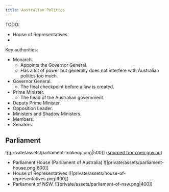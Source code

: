 ```yaml
---
title: Australian Politics
---
```


TODO:
- House of Representatives
- 

Key authorities:
- Monarch.
    - Appoints the Governor General.
    - Has a lot of power but generally does not interfere with Australian politics too much.
- Governor General.
    - The final checkpoint before a law is created.
- Prime Minister.
    - The head of the Australian government.
- Deputy Prime Minister.
- Opposition Leader.
- Ministers and Shadow Ministers.
- Members.
- Senators.


## Parliament
![[private/assets/parliament-makeup.png|500]]
([sourced from peo.gov.au](https://www.google.com/url?sa=i&url=https%3A%2F%2Fpeo.gov.au%2Funderstand-our-parliament%2Fyour-questions-on-notice%2Fquestions%2Fwhat-is-parliament%2F&psig=AOvVaw05Dtc5XopP4d3fpBPdco98&ust=1668987792530000&source=images&cd=vfe&ved=0CBAQjhxqFwoTCNC3x6C2u_sCFQAAAAAdAAAAABAE))

- Parliament House (Parliament of Australia)
  ![[private/assets/parliament-house.png\|600]] 
- House of Representatives
  ![[private/assets/house-of-representatives.png\|600]] 
- Parliament of NSW.
  ![[private/assets/parliament-of-nsw.png\|400]]    




